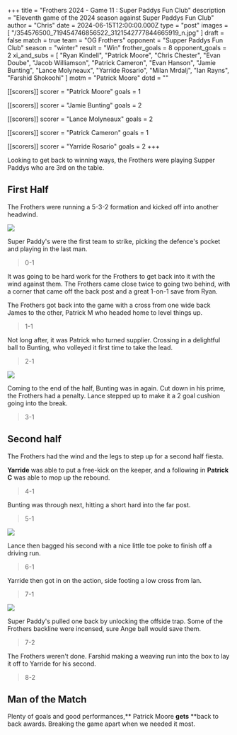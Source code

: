 +++
title = "Frothers 2024 - Game 11 : Super Paddys Fun Club"
description = "Eleventh game of the 2024 season against Super Paddys Fun Club"
author = "Chris"
date = 2024-06-15T12:00:00.000Z
type = "post"
images = [ "/354576500_719454746856522_3121542777844665919_n.jpg" ]
draft = false
match = true
team = "OG Frothers"
opponent = "Supper Paddys Fun Club"
season = "winter"
result = "Win"
frother_goals = 8
opponent_goals = 2
xi_and_subs = [
  "Ryan Kindell",
  "Patrick Moore",
  "Chris Chester",
  "Evan Doube",
  "Jacob Williamson",
  "Patrick Cameron",
  "Evan Hanson",
  "Jamie Bunting",
  "Lance Molyneaux",
  "Yarride Rosario",
  "Milan Mrdalj",
  "Ian Rayns",
  "Farshid Shokoohi"
]
motm = "Patrick Moore"
dotd = ""

[[scorers]]
scorer = "Patrick Moore"
goals = 1

[[scorers]]
scorer = "Jamie Bunting"
goals = 2

[[scorers]]
scorer = "Lance Molyneaux"
goals = 2

[[scorers]]
scorer = "Patrick Cameron"
goals = 1

[[scorers]]
scorer = "Yarride Rosario"
goals = 2
+++

Looking to get back to winning ways, the Frothers were playing Supper Paddys who are 3rd on the table.

## First Half

The Frothers were running a 5-3-2 formation and kicked off into another headwind.

![](https://media.giphy.com/media/v1.Y2lkPTc5MGI3NjExNTduZTRqZW9pY244MDU0NXk2bGR1aDYxYWZmeTZ5YjB0cmZ2cHVpdSZlcD12MV9naWZzX3NlYXJjaCZjdD1n/FcuiZUneg1YRAu1lH2/giphy.gif)

Super Paddy's were the first team to strike, picking the defence's pocket and playing in the last man.

> 0-1

It was going to be hard work for the Frothers to get back into it with the wind against them. The Frothers came close twice to going two behind, with a corner that came off the back post and a great 1-on-1 save from Ryan.

The Frothers got back into the game with a cross from one wide back James to the other, Patrick M who headed home to level things up.

> 1-1

Not long after, it was Patrick who turned supplier. Crossing in a delightful ball to Bunting, who volleyed it first time to take the lead.

> 2-1

![](https://media.giphy.com/media/v1.Y2lkPTc5MGI3NjExeTFtYnNzMjFpejN2Mm5vbnloeXJoNWV4MHYwMzIyNXQ5amFxczJwYSZlcD12MV9naWZzX3NlYXJjaCZjdD1n/qzipabfWStBYAZ9Sen/giphy.gif)

Coming to the end of the half, Bunting was in again. Cut down in his prime, the Frothers had a penalty. Lance stepped up to make it a 2 goal cushion going into the break.

> 3-1

## Second half

The Frothers had the wind and the legs to step up for a second half fiesta.

**Yarride** was able to put a free-kick on the keeper, and a following in **Patrick** **C** was able to mop up the rebound.

> 4-1

Bunting was through next, hitting a short hard into the far post.

> 5-1

![](https://media.giphy.com/media/3o7btXQ91is32YgWuk/giphy.gif?cid=ecf05e475eqgq2tuyz850410emv1lzif7rs2sanvfius9vdb\&ep=v1_gifs_search\&rid=giphy.gif\&ct=g)

Lance then bagged his second with a nice little toe poke to finish off a driving run.

> 6-1

Yarride then got in on the action, side footing a low cross from Ian.

> 7-1

![](/tenor.gif)

Super Paddy's pulled one back by unlocking the offside trap. Some of the Frothers backline were incensed, sure Ange ball would save them.

> 7-2

The Frothers weren't done. Farshid making a weaving run into the box to lay it off to Yarride for his second.

> 8-2

## Man of the Match

Plenty of goals and good performances,\*\* Patrick Moore **gets** \*\*back to back awards. Breaking the game apart when we needed it most.
